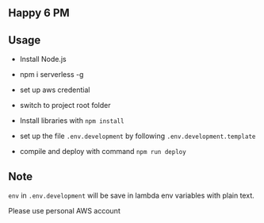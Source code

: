 ## Happy 6 PM

## Usage

- Install Node.js

- npm i serverless -g

- set up aws credential

- switch to project root folder

- Install libraries with `npm install`

- set up the file `.env.development` by following `.env.development.template`

- compile and deploy with command `npm run deploy`

## Note

`env` in `.env.development` will be save in lambda env variables with plain text.

Please use personal AWS account